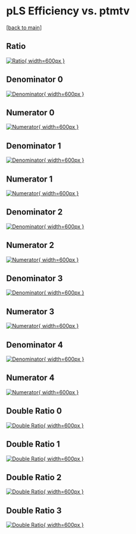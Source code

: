 # pLS Efficiency vs. ptmtv

[[back to main](./)]



## Ratio

[![Ratio](../mtv/var/pLS_vtr_13_-1_eff_ptmtv.png){ width=600px }](../mtv/var/pLS_vtr_13_-1_eff_ptmtv.pdf)

## Denominator 0

[![Denominator](../mtv/den/pLS_vtr_13_-1_eff_ptmtv_den0.png){ width=600px }](../mtv/den/pLS_vtr_13_-1_eff_ptmtv_den0.pdf)

## Numerator 0

[![Numerator](../mtv/num/pLS_vtr_13_-1_eff_ptmtv_num0.png){ width=600px }](../mtv/num/pLS_vtr_13_-1_eff_ptmtv_num0.pdf)

## Denominator 1

[![Denominator](../mtv/den/pLS_vtr_13_-1_eff_ptmtv_den1.png){ width=600px }](../mtv/den/pLS_vtr_13_-1_eff_ptmtv_den1.pdf)

## Numerator 1

[![Numerator](../mtv/num/pLS_vtr_13_-1_eff_ptmtv_num1.png){ width=600px }](../mtv/num/pLS_vtr_13_-1_eff_ptmtv_num1.pdf)

## Denominator 2

[![Denominator](../mtv/den/pLS_vtr_13_-1_eff_ptmtv_den2.png){ width=600px }](../mtv/den/pLS_vtr_13_-1_eff_ptmtv_den2.pdf)

## Numerator 2

[![Numerator](../mtv/num/pLS_vtr_13_-1_eff_ptmtv_num2.png){ width=600px }](../mtv/num/pLS_vtr_13_-1_eff_ptmtv_num2.pdf)

## Denominator 3

[![Denominator](../mtv/den/pLS_vtr_13_-1_eff_ptmtv_den3.png){ width=600px }](../mtv/den/pLS_vtr_13_-1_eff_ptmtv_den3.pdf)

## Numerator 3

[![Numerator](../mtv/num/pLS_vtr_13_-1_eff_ptmtv_num3.png){ width=600px }](../mtv/num/pLS_vtr_13_-1_eff_ptmtv_num3.pdf)

## Denominator 4

[![Denominator](../mtv/den/pLS_vtr_13_-1_eff_ptmtv_den4.png){ width=600px }](../mtv/den/pLS_vtr_13_-1_eff_ptmtv_den4.pdf)

## Numerator 4

[![Numerator](../mtv/num/pLS_vtr_13_-1_eff_ptmtv_num4.png){ width=600px }](../mtv/num/pLS_vtr_13_-1_eff_ptmtv_num4.pdf)

## Double Ratio 0

[![Double Ratio](../mtv/ratio/pLS_vtr_13_-1_eff_ptmtv_ratio0.png){ width=600px }](../mtv/ratio/pLS_vtr_13_-1_eff_ptmtv_ratio0.pdf)

## Double Ratio 1

[![Double Ratio](../mtv/ratio/pLS_vtr_13_-1_eff_ptmtv_ratio1.png){ width=600px }](../mtv/ratio/pLS_vtr_13_-1_eff_ptmtv_ratio1.pdf)

## Double Ratio 2

[![Double Ratio](../mtv/ratio/pLS_vtr_13_-1_eff_ptmtv_ratio2.png){ width=600px }](../mtv/ratio/pLS_vtr_13_-1_eff_ptmtv_ratio2.pdf)

## Double Ratio 3

[![Double Ratio](../mtv/ratio/pLS_vtr_13_-1_eff_ptmtv_ratio3.png){ width=600px }](../mtv/ratio/pLS_vtr_13_-1_eff_ptmtv_ratio3.pdf)

